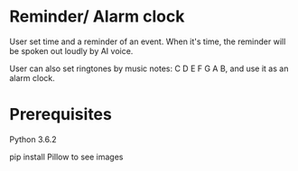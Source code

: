 # Reminder/ Alarm clock
User set time and a reminder of an event. When it's time, the reminder will be spoken out loudly by AI voice.

User can also set ringtones by music notes: C D E F G A B, and use it as an alarm clock.
# Prerequisites
Python 3.6.2

pip install Pillow to see images
